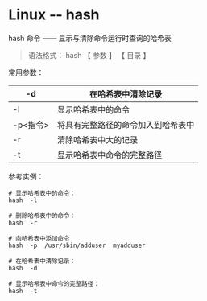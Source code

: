 # Linux -- hash

hash 命令 —— 显示与清除命令运行时查询的哈希表

> 语法格式： hash 【 参数 】 【 目录 】

常用参数：

| -d       | 在哈希表中清除记录                 |
| -------- | ---------------------------------- |
| -l       | 显示哈希表中的命令                 |
| -p<指令> | 将具有完整路径的命令加入到哈希表中 |
| -r       | 清除哈希表中大的记录               |
| -t       | 显示哈希表中命令的完整路径         |



参考实例：

```
# 显示哈希表中的命令：
hash  -l

# 删除哈希表中的命令：
hash  -r

# 向哈希表中添加命令
hash  -p  /usr/sbin/adduser  myadduser

# 在哈希表中清除记录：
hash  -d

# 显示哈希表中命令的完整路径：
hash  -t
```

